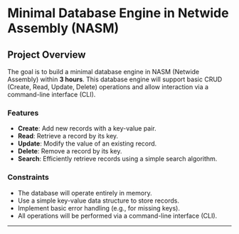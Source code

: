 # Minimal Database Engine in Netwide Assembly (NASM)

## Project Overview

The goal is to build a minimal database engine in NASM (Netwide Assembly) within **3 hours**. This database engine will support basic CRUD (Create, Read, Update, Delete) operations and allow interaction via a command-line interface (CLI).

### Features
- **Create**:   Add new records with a key-value pair.
- **Read**:     Retrieve a record by its key.
- **Update**:   Modify the value of an existing record.
- **Delete**:   Remove a record by its key.
- **Search**:   Efficiently retrieve records using a simple search algorithm.

### Constraints
- The database will operate entirely in memory.
- Use a simple key-value data structure to store records.
- Implement basic error handling (e.g., for missing keys).
- All operations will be performed via a command-line interface (CLI).

---

